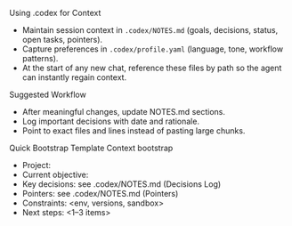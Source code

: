 Using .codex for Context

- Maintain session context in `.codex/NOTES.md` (goals, decisions, status, open tasks, pointers).
- Capture preferences in `.codex/profile.yaml` (language, tone, workflow patterns).
- At the start of any new chat, reference these files by path so the agent can instantly regain context.

Suggested Workflow
- After meaningful changes, update NOTES.md sections.
- Log important decisions with date and rationale.
- Point to exact files and lines instead of pasting large chunks.

Quick Bootstrap Template
Context bootstrap
- Project: <one-liner>
- Current objective: <short>
- Key decisions: see .codex/NOTES.md (Decisions Log)
- Pointers: see .codex/NOTES.md (Pointers)
- Constraints: <env, versions, sandbox>
- Next steps: <1–3 items>

